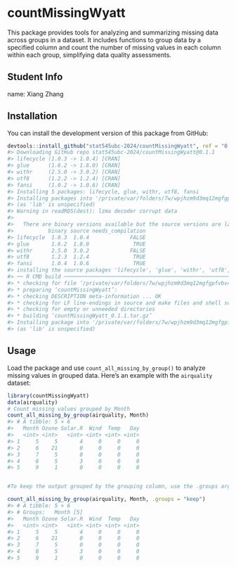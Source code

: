 
<!-- README.md is generated from README.Rmd. Please edit that file -->

# countMissingWyatt

This package provides tools for analyzing and summarizing missing data
across groups in a dataset. It includes functions to group data by a
specified column and count the number of missing values in each column
within each group, simplifying data quality assessments.

## Student Info

name: Xiang Zhang

## Installation

You can install the development version of this package from GitHub:

``` r
devtools::install_github("stat545ubc-2024/countMissingWyatt", ref = "0.1.1")
#> Downloading GitHub repo stat545ubc-2024/countMissingWyatt@0.1.1
#> lifecycle (1.0.3 -> 1.0.4) [CRAN]
#> glue      (1.6.2 -> 1.8.0) [CRAN]
#> withr     (2.5.0 -> 3.0.2) [CRAN]
#> utf8      (1.2.2 -> 1.2.4) [CRAN]
#> fansi     (1.0.2 -> 1.0.6) [CRAN]
#> Installing 5 packages: lifecycle, glue, withr, utf8, fansi
#> Installing packages into '/private/var/folders/7w/wpjhzm9d3mq12mgfgpfvbv400000gn/T/Rtmp36BA6I/temp_libpathbc8321f33c2f'
#> (as 'lib' is unspecified)
#> Warning in readRDS(dest): lzma decoder corrupt data
#> 
#>   There are binary versions available but the source versions are later:
#>           binary source needs_compilation
#> lifecycle  1.0.3  1.0.4             FALSE
#> glue       1.6.2  1.8.0              TRUE
#> withr      2.5.0  3.0.2             FALSE
#> utf8       1.2.3  1.2.4              TRUE
#> fansi      1.0.4  1.0.6              TRUE
#> installing the source packages 'lifecycle', 'glue', 'withr', 'utf8', 'fansi'
#> ── R CMD build ─────────────────────────────────────────────────────────────────
#> * checking for file ‘/private/var/folders/7w/wpjhzm9d3mq12mgfgpfvbv400000gn/T/RtmpZosYMB/remotes101ea74e579b/stat545ubc-2024-countMissingWyatt-e76eb8c/DESCRIPTION’ ... OK
#> * preparing ‘countMissingWyatt’:
#> * checking DESCRIPTION meta-information ... OK
#> * checking for LF line-endings in source and make files and shell scripts
#> * checking for empty or unneeded directories
#> * building ‘countMissingWyatt_0.1.1.tar.gz’
#> Installing package into '/private/var/folders/7w/wpjhzm9d3mq12mgfgpfvbv400000gn/T/Rtmp36BA6I/temp_libpathbc8321f33c2f'
#> (as 'lib' is unspecified)
```

## Usage

Load the package and use `count_all_missing_by_group()` to analyze
missing values in grouped data. Here’s an example with the `airquality`
dataset:

``` r
library(countMissingWyatt)
data(airquality)
# Count missing values grouped by Month
count_all_missing_by_group(airquality, Month)
#> # A tibble: 5 × 6
#>   Month Ozone Solar.R  Wind  Temp   Day
#>   <int> <int>   <int> <int> <int> <int>
#> 1     5     5       4     0     0     0
#> 2     6    21       0     0     0     0
#> 3     7     5       0     0     0     0
#> 4     8     5       3     0     0     0
#> 5     9     1       0     0     0     0


#To keep the output grouped by the grouping column, use the .groups argument:

count_all_missing_by_group(airquality, Month, .groups = "keep")
#> # A tibble: 5 × 6
#> # Groups:   Month [5]
#>   Month Ozone Solar.R  Wind  Temp   Day
#>   <int> <int>   <int> <int> <int> <int>
#> 1     5     5       4     0     0     0
#> 2     6    21       0     0     0     0
#> 3     7     5       0     0     0     0
#> 4     8     5       3     0     0     0
#> 5     9     1       0     0     0     0
```
